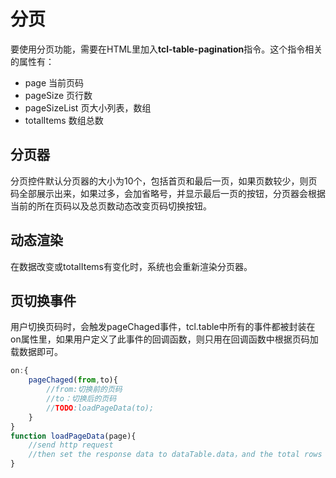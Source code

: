 # 分页
要使用分页功能，需要在HTML里加入**tcl-table-pagination**指令。这个指令相关的属性有：
* page 当前页码
* pageSize 页行数
* pageSizeList 页大小列表，数组
* totalItems 数组总数

## 分页器
分页控件默认分页器的大小为10个，包括首页和最后一页，如果页数较少，则页码全部展示出来，如果过多，会加省略号，并显示最后一页的按钮，分页器会根据当前的所在页码以及总页数动态改变页码切换按钮。

## 动态渲染
在数据改变或totalItems有变化时，系统也会重新渲染分页器。

## 页切换事件
用户切换页码时，会触发pageChaged事件，tcl.table中所有的事件都被封装在on属性里，如果用户定义了此事件的回调函数，则只用在回调函数中根据页码加载数据即可。
```js
on:{
	pageChaged(from,to){
		//from:切换前的页码
		//to：切换后的页码
		//TODO:loadPageData(to);
	}
}
function loadPageData(page){
	//send http request
	//then set the response data to dataTable.data，and the total rows to dataTable.totalItems
}
```